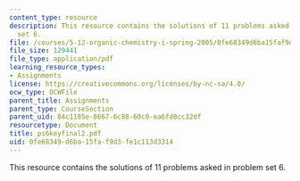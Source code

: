 ```yaml
---
content_type: resource
description: This resource contains the solutions of 11 problems asked in problem
  set 6.
file: /courses/5-12-organic-chemistry-i-spring-2005/0fe68349d6ba15faf9d3fe1c113d3314_ps6keyfinal2.pdf
file_size: 129441
file_type: application/pdf
learning_resource_types:
- Assignments
license: https://creativecommons.org/licenses/by-nc-sa/4.0/
ocw_type: OCWFile
parent_title: Assignments
parent_type: CourseSection
parent_uid: 84c1185e-8667-6c88-60c0-ea6fd0cc32df
resourcetype: Document
title: ps6keyfinal2.pdf
uid: 0fe68349-d6ba-15fa-f9d3-fe1c113d3314
---
```

This resource contains the solutions of 11 problems asked in problem set 6.